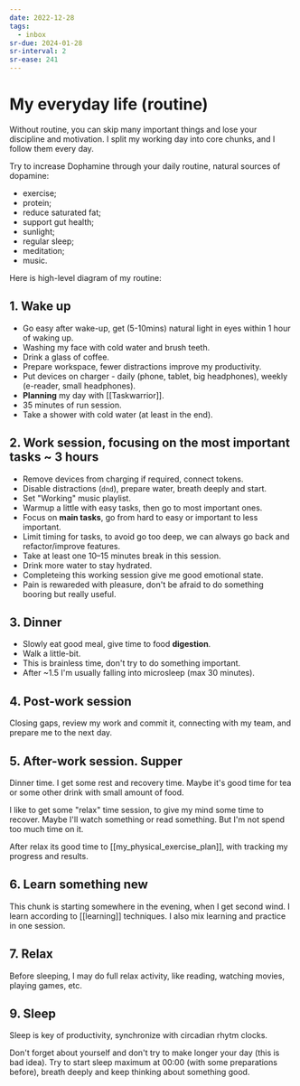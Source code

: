 ```yaml
---
date: 2022-12-28
tags:
  - inbox
sr-due: 2024-01-28
sr-interval: 2
sr-ease: 241
---
```


# My everyday life (routine)

Without routine, you can skip many important things and lose your discipline and
motivation. I split my working day into core chunks, and I follow them every
day.

Try to increase Dophamine through your daily routine, natural sources of
dopamine:

- exercise;
- protein;
- reduce saturated fat;
- support gut health;
- sunlight;
- regular sleep;
- meditation;
- music.

Here is high-level diagram of my routine:

## 1. Wake up

- Go easy after wake-up, get (5-10mins) natural light in eyes within 1 hour of
  waking up.
- Washing my face with cold water and brush teeth.
- Drink a glass of coffee.
- Prepare workspace, fewer distractions improve my productivity.
- Put devices on charger - daily (phone, tablet, big headphones), weekly
  (e-reader, small headphones).
- **Planning** my day with [[Taskwarrior]].
- 35 minutes of run session.
- Take a shower with cold water (at least in the end).

## 2. Work session, focusing on the most important tasks ~ 3 hours

- Remove devices from charging if required, connect tokens.
- Disable distractions (`dnd`), prepare water, breath deeply and start.
- Set "Working" music playlist.
- Warmup a little with easy tasks, then go to most important ones.
- Focus on **main tasks**, go from hard to easy or important to less important.
- Limit timing for tasks, to avoid go too deep, we can always go back and
  refactor/improve features.
- Take at least one 10–15 minutes break in this session.
- Drink more water to stay hydrated.
- Completeing this working session give me good emotional state.
- Pain is rewareded with pleasure, don't be afraid to do something booring but
  really useful.

## 3. Dinner

- Slowly eat good meal, give time to food **digestion**.
- Walk a little-bit.
- This is brainless time, don't try to do something important.
- After ~1.5 I'm usually falling into microsleep (max 30 minutes).

## 4. Post-work session

Closing gaps, review my work and commit it, connecting with my team, and prepare
me to the next day.

## 5. After-work session. Supper

Dinner time. I get some rest and recovery time. Maybe it's good time
for tea or some other drink with small amount of food.

I like to get some "relax" time session, to give my mind some time to recover.
Maybe I'll watch something or read something. But I'm not spend too much time on
it.

After relax its good time to [[my_physical_exercise_plan]], with tracking my
progress and results.

## 6. Learn something new

This chunk is starting somewhere in the evening, when I get second wind.
I learn according to [[learning]] techniques. I also mix learning and practice
in one session.

## 7. Relax

Before sleeping, I may do full relax activity, like reading, watching movies,
playing games, etc.

## 9. Sleep

Sleep is key of productivity, synchronize with circadian rhytm clocks.

Don't forget about yourself and don't try to make longer your day (this is bad
idea). Try to start sleep maximum at 00:00 (with some preparations before),
breath deeply and keep thinking about something good.
